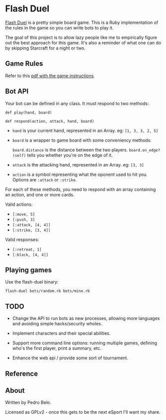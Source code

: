 Flash Duel
==========

[Flash Duel][1] is a pretty simple board game. This is a Ruby implementation of
the rules in the game so you can write bots to play it.

The goal of this project is to allow lazy people like me to empirically figure
out the best approach for this game. It's also a reminder of what one can do by
skipping Starcraft for a night or two.


Game Rules
----------

Refer to this [pdf with the game instructions][2].


Bot API
-------

Your bot can be defined in any class. It must respond to two methods:

    def play(hand, board)

    def respond(action, attack, hand, board)

* `hand` is your current hand, represented in an Array. eg: `[1, 3, 3, 2, 5]`

* `board` is a wrapper to game board with some conveniency methods:
  
  `board.distance` is the distance between the two players.
  `board.on_edge?(self)` tells you whether you're on the edge of it.

* `attack` is the attacking hand, represented in an Array. eg: `[3, 3]`

* `action` is a symbol representing what the oponent used to hit you.
  Options are `:attack` or `:strike`.

For each of these methods, you need to respond with an array containing
an action, and one or more cards.

Valid actions:
* `[:move, 5]`
* `[:push, 3]`
* `[:attack, [4, 4]]`
* `[:strike, [3, 4]]`

Valid responses:
* `[:retreat, 1]`
* `[:block, [4, 4]]`


Playing games
-------------

Use the flash-duel binary:

    flash-duel bots/random.rb bots/mine.rb


TODO
----

* Change the API to run bots as new processes, allowing more languages and 
  avoiding simple hacks/security wholes.

* Implement characters and their special abilities.

* Support more command line options: running multiple games, defining who's
  the first player, print a summary, etc.

* Enhance the web api / provide some sort of tournament.


Reference
---------

[1]: http://www.sirlingames.com/collections/flash-duel "Flash Duel"
[2]: http://www.sirlin.net/fd/rules                    "Flash Duel Rules (PDF)"


About
-----

Written by Pedro Belo.

Licensed as GPLv2 - once this gets to be the next eSport I'll want my share.
